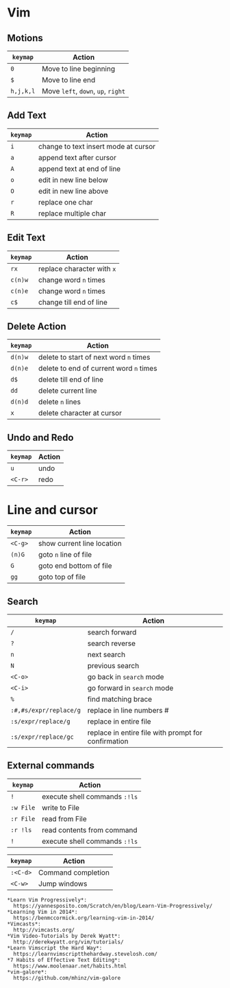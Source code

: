 # Vim 

## Motions 

| `keymap`  | Action                             |
|-----------|------------------------------------|
| `0`       | Move to line beginning             |
| `$`       | Move to line end                   |
| `h,j,k,l` | Move `left`, `down`, `up`, `right` |

## Add Text

| `keymap` | Action                               |
|----------|--------------------------------------|
| `i`      | change to text insert mode at cursor |
| `a`      | append text after cursor             |
| `A`      | append text at end of line           |
| `o`      | edit in new line below               |
| `O`      | edit in new line above               |
| `r`      | replace one char                     |
| `R`      | replace multiple char                |

## Edit Text

| `keymap` | Action                     |
|----------|----------------------------|
| `rx`     | replace character with `x` |
| `c(n)w`  | change word `n` times      |
| `c(n)e`  | change word `n` times      |
| `c$`     | change till end of line    |

## Delete Action

| `keymap` | Action                                  |
|----------|-----------------------------------------|
| `d(n)w`  | delete to start of next word `n` times  |
| `d(n)e`  | delete to end of current word `n` times |
| `d$`     | delete till end of line                 |
| `dd`     | delete current line                     |
| `d(n)d`  | delete `n` lines                        |
| `x`      | delete character at cursor              |

## Undo and Redo

| `keymap` | Action |
|----------|--------|
| `u`      | undo   |
| `<C-r>`  | redo   |

# Line and cursor

| `keymap` | Action                     |
|----------|----------------------------|
| `<C-g>`  | show current line location |
| `(n)G`   | goto `n` line of file      |
| `G`      | goto end bottom of file    |
| `gg`     | goto top of file           |


## Search

| `keymap`               | Action                                              |
|------------------------|-----------------------------------------------------|
| `/`                    | search forward                                      |
| `?`                    | search reverse                                      |
| `n`                    | next search                                         |
| `N`                    | previous search                                     |
| `<C-o>`                | go back in `search` mode                            |
| `<C-i>`                | go forward in `search` mode                         |
| `%`                    | find matching brace                                 |
| `:#,#s/expr/replace/g` | replace in line numbers #                           |
| `:s/expr/replace/g`    | replace in entire file                              |
| `:s/expr/replace/gc`   | replace in entire file with prompt for confirmation |

## External commands

| `keymap`  | Action                        |
|-----------|-------------------------------|
| `!`       | execute shell commands `:!ls` |
| `:w File` | write to File                 |
| `:r File` | read from File                |
| `:r !ls`  | read contents from command    |
| `!`       | execute shell commands `:!ls` |

| `keymap` | Action             |
|----------|--------------------|
| `:<C-d>` | Command completion |
| `<C-w>`  | Jump windows       |

```
*Learn Vim Progressively*:
  https://yannesposito.com/Scratch/en/blog/Learn-Vim-Progressively/
*Learning Vim in 2014*:
  https://benmccormick.org/learning-vim-in-2014/
*Vimcasts*:
  http://vimcasts.org/
*Vim Video-Tutorials by Derek Wyatt*:
  http://derekwyatt.org/vim/tutorials/
*Learn Vimscript the Hard Way*:
  https://learnvimscriptthehardway.stevelosh.com/
*7 Habits of Effective Text Editing*:
  https://www.moolenaar.net/habits.html
*vim-galore*:
  https://github.com/mhinz/vim-galore

```